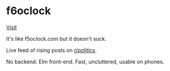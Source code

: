 # f6oclock

[Visit](http://www.f6oclock.com)

It's like f5oclock.com but it doesn't suck.

Live feed of rising posts on [r/politics](https://www.reddit.com/r/politics).

No backend. Elm front-end. Fast, uncluttered, usable on phones.
